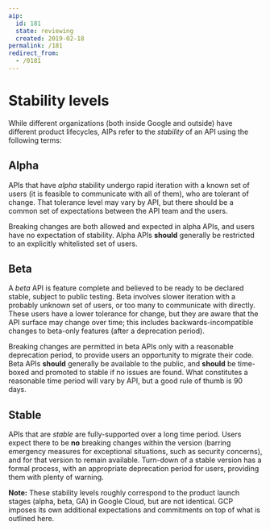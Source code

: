 ```yaml
---
aip:
  id: 181
  state: reviewing
  created: 2019-02-18
permalink: /181
redirect_from:
  - /0181
---
```


# Stability levels

While different organizations (both inside Google and outside) have different
product lifecycles, AIPs refer to the _stability_ of an API using the following
terms:

## Alpha

APIs that have _alpha_ stability undergo rapid iteration with a known set of
users (it is feasible to communicate with all of them), who are tolerant of
change. That tolerance level may vary by API, but there should be a common set
of expectations between the API team and the users.

Breaking changes are both allowed and expected in alpha APIs, and users have no
expectation of stability. Alpha APIs **should** generally be restricted to an
explicitly whitelisted set of users.

## Beta

A _beta_ API is feature complete and believed to be ready to be declared
stable, subject to public testing. Beta involves slower iteration with a
probably unknown set of users, or too many to communicate with directly. These
users have a lower tolerance for change, but they are aware that the API
surface may change over time; this includes backwards-incompatible changes to
beta-only features (after a deprecation period).

Breaking changes are permitted in beta APIs only with a reasonable deprecation
period, to provide users an opportunity to migrate their code. Beta APIs
**should** generally be available to the public, and **should** be time-boxed
and promoted to stable if no issues are found. What constitutes a reasonable
time period will vary by API, but a good rule of thumb is 90 days.

## Stable

APIs that are _stable_ are fully-supported over a long time period. Users
expect there to be **no** breaking changes within the version (barring
emergency measures for exceptional situations, such as security concerns), and
for that version to remain available. Turn-down of a stable version has a
formal process, with an appropriate deprecation period for users, providing
them with plenty of warning.

**Note:** These stability levels roughly correspond to the product launch
stages (alpha, beta, GA) in Google Cloud, but are not identical. GCP imposes
its own additional expectations and commitments on top of what is outlined
here.

